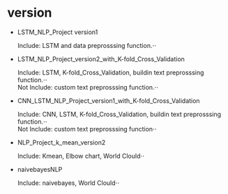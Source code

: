 # version

* LSTM_NLP_Project version1

  Include: LSTM and data preprosssing function.⋅⋅  
  
* LSTM_NLP_Project_version2_with_K-fold_Cross_Validation

  Include: LSTM, K-fold_Cross_Validation, buildin text preprosssing function.⋅⋅  
  Not Include: custom text preprosssing function.⋅⋅
  
* CNN_LSTM_NLP_Project_version1_with_K-fold_Cross_Validation

  Include: CNN, LSTM, K-fold_Cross_Validation, buildin text preprosssing function.⋅⋅  
  Not Include: custom text preprosssing function⋅⋅

* NLP_Project_k_mean_version2

  Include: Kmean, Elbow chart, World Clould⋅⋅ 
  
* naivebayesNLP
  
  Include: naivebayes, World Clould⋅⋅ 
